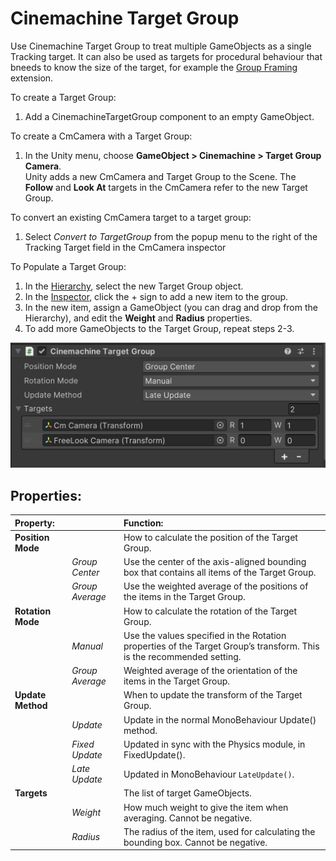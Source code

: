 # Cinemachine Target Group

Use Cinemachine Target Group to treat multiple GameObjects as a single Tracking target. It can also be used as targets for procedural behaviour that bneeds to know the size of the target, for example the [Group Framing](CinemachineGroupFraming.md) extension.

To create a Target Group:
1. Add a CinemachineTargetGroup component to an empty GameObject.

To create a CmCamera with a Target Group:
1. In the Unity menu, choose __GameObject > Cinemachine > Target Group Camera__. <br/>Unity adds a new CmCamera and Target Group to the Scene. The __Follow__ and __Look At__ targets in the CmCamera refer to the new Target Group.

To convert an existing CmCamera target to a target group:
1. Select _Convert to TargetGroup_ from the popup menu to the right of the Tracking Target field in the CmCamera inspector


To Populate a Target Group:
1. In the [Hierarchy](https://docs.unity3d.com/Manual/Hierarchy.html), select the new Target Group object.
2. In the [Inspector](https://docs.unity3d.com/Manual/UsingTheInspector.html), click the + sign to add a new item to the group.
3. In the new item, assign a GameObject (you can drag and drop from the Hierarchy), and edit the __Weight__ and __Radius__ properties.
4. To add more GameObjects to the Target Group, repeat steps 2-3.

![Cinemachine Target Group with two targets](images/CinemachineTargetGroup.png)

## Properties:

| **Property:** || **Function:** |
|:---|:---|:---|
| __Position Mode__ || How to calculate the position of the Target Group. |
| | _Group Center_ | Use the center of the axis-aligned bounding box that contains all items of the Target Group. |
| | _Group Average_ | Use the weighted average of the positions of the items in the Target Group. |
| __Rotation Mode__ || How to calculate the rotation of the Target Group.  |
| | _Manual_ | Use the values specified in the Rotation properties of the Target Group’s transform.  This is the recommended setting. |
| | _Group Average_ | Weighted average of the orientation of the items in the Target Group. |
| __Update Method__ || When to update the transform of the Target Group. |
| | _Update_ | Update in the normal MonoBehaviour Update() method. |
| | _Fixed Update_ | Updated in sync with the Physics module, in FixedUpdate(). |
| | _Late Update_ | Updated in MonoBehaviour `LateUpdate()`. |
| __Targets__ || The list of target GameObjects. |
| | _Weight_ | How much weight to give the item when averaging. Cannot be negative. |
| | _Radius_ | The radius of the item, used for calculating the bounding box. Cannot be negative. |
